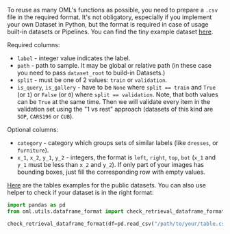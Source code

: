 To reuse as many OML's functions as possible, you need to prepare a `.csv` file in the required format.
It's not obligatory, especially if you implement your own Dataset in Python, but the format is required in case
of usage built-in datasets or Pipelines. You can find the tiny example dataset [here](https://drive.google.com/drive/folders/1plPnwyIkzg51-mLUXWTjREHgc1kgGrF4).

Required columns:
* `label` - integer value indicates the label.
* `path` - path to sample. It may be global or relative path (in these case you need to pass `dataset_root` to build-in Datasets.)
* `split` - must be one of 2 values: `train` or `validation`.
* `is_query`, `is_gallery` - have to be `None` where `split == train` and `True` (or `1`)
  or `False` (or `0`) where `split == validation`. Note, that both values can be `True` at
  the same time. Then we will validate every item
  in the validation set using the "1 vs rest" approach (datasets of this kind are `SOP`, `CARS196` or `CUB`).

Optional columns:
* `category` - category which groups sets of similar labels (like `dresses`, or `furniture`).
* `x_1`, `x_2`, `y_1`, `y_2` - integers, the format is `left`, `right`, `top`, `bot` (`x_1` and `y_1` must be less than `x_2` and `y_2`).
  If only part of your images has bounding boxes, just fill the corresponding row with empty values.

[Here](https://drive.google.com/drive/folders/12QmUbDrKk7UaYGHreQdz5_nPfXG3klNc?usp=sharing)
are the tables examples for the public datasets. You can also use helper to check if your dataset
is in the right format:
```python
import pandas as pd
from oml.utils.dataframe_format import check_retrieval_dataframe_format

check_retrieval_dataframe_format(df=pd.read_csv("/path/to/your/table.csv"), dataset_root="/path/to/your/datasets/root/")
```
